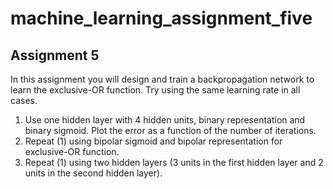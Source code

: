 # machine_learning_assignment_five

## Assignment 5	

In this assignment you will design and train a backpropagation network to learn the exclusive-OR function.  Try using the same learning rate in all cases.

1.	Use one hidden layer with 4 hidden units, binary representation and binary sigmoid. Plot the error as a function of the number of iterations.
2.	Repeat (1) using bipolar sigmoid and bipolar representation for exclusive-OR function.
3.	Repeat (1) using two hidden layers (3 units in the first hidden layer and 2 units in the second hidden layer).  
